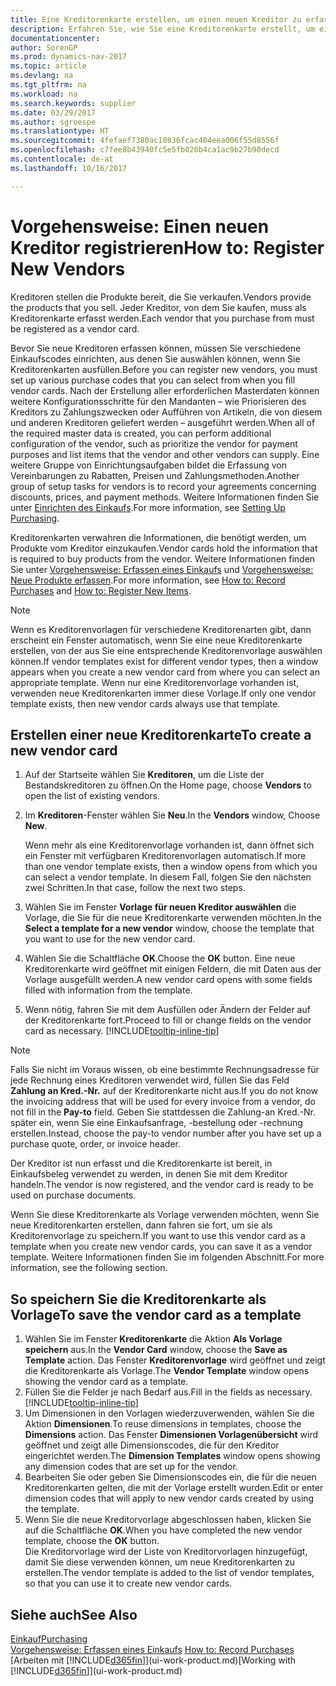 ```yaml
---
title: Eine Kreditorenkarte erstellen, um einen neuen Kreditor zu erfassen
description: Erfahren Sie, wie Sie eine Kreditorenkarte erstellt, um einen neuen Kreditor oder einem Lieferanten zu erfassen.
documentationcenter: 
author: SorenGP
ms.prod: dynamics-nav-2017
ms.topic: article
ms.devlang: na
ms.tgt_pltfrm: na
ms.workload: na
ms.search.keywords: supplier
ms.date: 03/29/2017
ms.author: sgroespe
ms.translationtype: HT
ms.sourcegitcommit: 4fefaef7380ac10836fcac404eea006f55d8556f
ms.openlocfilehash: c7fee8b43940fc5e5fb020b4ca1ac9b27b90decd
ms.contentlocale: de-at
ms.lasthandoff: 10/16/2017

---
```

# <a name="how-to-register-new-vendors"></a><span data-ttu-id="ea966-103">Vorgehensweise: Einen neuen Kreditor registrieren</span><span class="sxs-lookup"><span data-stu-id="ea966-103">How to: Register New Vendors</span></span>
<span data-ttu-id="ea966-104">Kreditoren stellen die Produkte bereit, die Sie verkaufen.</span><span class="sxs-lookup"><span data-stu-id="ea966-104">Vendors provide the products that you sell.</span></span> <span data-ttu-id="ea966-105">Jeder Kreditor, von dem Sie kaufen, muss als Kreditorenkarte erfasst werden.</span><span class="sxs-lookup"><span data-stu-id="ea966-105">Each vendor that you purchase from must be registered as a vendor card.</span></span>

<span data-ttu-id="ea966-106">Bevor Sie neue Kreditoren erfassen können, müssen Sie verschiedene Einkaufscodes einrichten, aus denen Sie auswählen können, wenn Sie Kreditorenkarten ausfüllen.</span><span class="sxs-lookup"><span data-stu-id="ea966-106">Before you can register new vendors, you must set up various purchase codes that you can select from when you fill vendor cards.</span></span> <span data-ttu-id="ea966-107">Nach der Erstellung aller erforderlichen Masterdaten können weitere Konfigurationsschritte für den Mandanten – wie Priorisieren des Kreditors zu Zahlungszwecken oder Aufführen von Artikeln, die von diesem und anderen Kreditoren geliefert werden – ausgeführt werden.</span><span class="sxs-lookup"><span data-stu-id="ea966-107">When all of the required master data is created, you can perform additional configuration of the vendor, such as prioritize the vendor for payment purposes and list items that the vendor and other vendors can supply.</span></span> <span data-ttu-id="ea966-108">Eine weitere Gruppe von Einrichtungsaufgaben bildet die Erfassung von Vereinbarungen zu Rabatten, Preisen und Zahlungsmethoden.</span><span class="sxs-lookup"><span data-stu-id="ea966-108">Another group of setup tasks for vendors is to record your agreements concerning discounts, prices, and payment methods.</span></span> <span data-ttu-id="ea966-109">Weitere Informationen finden Sie unter [Einrichten des Einkaufs](purchasing-setup-purchasing.md).</span><span class="sxs-lookup"><span data-stu-id="ea966-109">For more information, see [Setting Up Purchasing](purchasing-setup-purchasing.md).</span></span>

<span data-ttu-id="ea966-110">Kreditorenkarten verwahren die Informationen, die benötigt werden, um Produkte vom Kreditor einzukaufen.</span><span class="sxs-lookup"><span data-stu-id="ea966-110">Vendor cards hold the information that is required to buy products from the vendor.</span></span> <span data-ttu-id="ea966-111">Weitere Informationen finden Sie unter [Vorgehensweise: Erfassen eines Einkaufs](purchasing-how-record-purchases.md) und [Vorgehensweise: Neue Produkte erfassen](inventory-how-register-new-items.md).</span><span class="sxs-lookup"><span data-stu-id="ea966-111">For more information, see [How to: Record Purchases](purchasing-how-record-purchases.md) and [How to: Register New Items](inventory-how-register-new-items.md).</span></span>

> [!NOTE]  
>   <span data-ttu-id="ea966-112">Wenn es Kreditorenvorlagen für verschiedene Kreditorenarten gibt, dann erscheint ein Fenster automatisch, wenn Sie eine neue Kreditorenkarte erstellen, von der aus Sie eine entsprechende Kreditorenvorlage auswählen können.</span><span class="sxs-lookup"><span data-stu-id="ea966-112">If vendor templates exist for different vendor types, then a window appears when you create a new vendor card from where you can select an appropriate template.</span></span> <span data-ttu-id="ea966-113">Wenn nur eine Kreditorenvorlage vorhanden ist, verwenden neue Kreditorenkarten immer diese Vorlage.</span><span class="sxs-lookup"><span data-stu-id="ea966-113">If only one vendor template exists, then new vendor cards always use that template.</span></span>

## <a name="to-create-a-new-vendor-card"></a><span data-ttu-id="ea966-114">Erstellen einer neue Kreditorenkarte</span><span class="sxs-lookup"><span data-stu-id="ea966-114">To create a new vendor card</span></span>
1. <span data-ttu-id="ea966-115">Auf der Startseite wählen Sie **Kreditoren**, um die Liste der Bestandskreditoren zu öffnen.</span><span class="sxs-lookup"><span data-stu-id="ea966-115">On the Home page, choose **Vendors** to open the list of existing vendors.</span></span>  
2. <span data-ttu-id="ea966-116">Im **Kreditoren**-Fenster wählen Sie **Neu**.</span><span class="sxs-lookup"><span data-stu-id="ea966-116">In the **Vendors** window, Choose **New**.</span></span>

    <span data-ttu-id="ea966-117">Wenn mehr als eine Kreditorenvorlage vorhanden ist, dann öffnet sich ein Fenster mit verfügbaren Kreditorenvorlagen automatisch.</span><span class="sxs-lookup"><span data-stu-id="ea966-117">If more than one vendor template exists, then a window opens from which you can select a vendor template.</span></span> <span data-ttu-id="ea966-118">In diesem Fall, folgen Sie den nächsten zwei Schritten.</span><span class="sxs-lookup"><span data-stu-id="ea966-118">In that case, follow the next two steps.</span></span>
3. <span data-ttu-id="ea966-119">Wählen Sie im Fenster **Vorlage für neuen Kreditor auswählen** die Vorlage, die Sie für die neue Kreditorenkarte verwenden möchten.</span><span class="sxs-lookup"><span data-stu-id="ea966-119">In the **Select a template for a new vendor** window, choose the template that you want to use for the new vendor card.</span></span>
4. <span data-ttu-id="ea966-120">Wählen Sie die Schaltfläche **OK**.</span><span class="sxs-lookup"><span data-stu-id="ea966-120">Choose the **OK** button.</span></span> <span data-ttu-id="ea966-121">Eine neue Kreditorenkarte wird geöffnet mit einigen Feldern, die mit Daten aus der Vorlage ausgefüllt werden.</span><span class="sxs-lookup"><span data-stu-id="ea966-121">A new vendor card opens with some fields filled with information from the template.</span></span>
5. <span data-ttu-id="ea966-122">Wenn nötig, fahren Sie mit dem Ausfüllen oder Ändern der Felder auf der Kreditorenkarte fort.</span><span class="sxs-lookup"><span data-stu-id="ea966-122">Proceed to fill or change fields on the vendor card as necessary.</span></span> [!INCLUDE[tooltip-inline-tip](includes/tooltip-inline-tip_md.md)]

> [!NOTE]  
>   <span data-ttu-id="ea966-123">Falls Sie nicht im Voraus wissen, ob eine bestimmte Rechnungsadresse für jede Rechnung eines Kreditoren verwendet wird, füllen Sie das Feld **Zahlung an Kred.-Nr.** auf der Kreditorenkarte nicht aus.</span><span class="sxs-lookup"><span data-stu-id="ea966-123">If you do not know the invoicing address that will be used for every invoice from a vendor, do not fill in the **Pay-to** field.</span></span> <span data-ttu-id="ea966-124">Geben Sie stattdessen die Zahlung-an Kred.-Nr. später ein, wenn Sie eine Einkaufsanfrage, -bestellung oder -rechnung erstellen.</span><span class="sxs-lookup"><span data-stu-id="ea966-124">Instead, choose the pay-to vendor number after you have set up a purchase quote, order, or invoice header.</span></span>

<span data-ttu-id="ea966-125">Der Kreditor ist nun erfasst und die Kreditorenkarte ist bereit, in Einkaufsbeleg verwendet zu werden, in denen Sie mit dem Kreditor handeln.</span><span class="sxs-lookup"><span data-stu-id="ea966-125">The vendor is now registered, and the vendor card is ready to be used on purchase documents.</span></span>

<span data-ttu-id="ea966-126">Wenn Sie diese Kreditorenkarte als Vorlage verwenden möchten, wenn Sie neue Kreditorenkarten erstellen, dann fahren sie fort, um sie als Kreditorenvorlage zu speichern.</span><span class="sxs-lookup"><span data-stu-id="ea966-126">If you want to use this vendor card as a template when you create new vendor cards, you can save it as a vendor template.</span></span> <span data-ttu-id="ea966-127">Weitere Informationen finden Sie im folgenden Abschnitt.</span><span class="sxs-lookup"><span data-stu-id="ea966-127">For more information, see the following section.</span></span>

## <a name="to-save-the-vendor-card-as-a-template"></a><span data-ttu-id="ea966-128">So speichern Sie die Kreditorenkarte als Vorlage</span><span class="sxs-lookup"><span data-stu-id="ea966-128">To save the vendor card as a template</span></span>
1. <span data-ttu-id="ea966-129">Wählen Sie im Fenster **Kreditorenkarte** die Aktion **Als Vorlage speichern** aus.</span><span class="sxs-lookup"><span data-stu-id="ea966-129">In the **Vendor Card** window, choose the **Save as Template** action.</span></span> <span data-ttu-id="ea966-130">Das Fenster **Kreditorenvorlage** wird geöffnet und zeigt die Kreditorenkarte als Vorlage.</span><span class="sxs-lookup"><span data-stu-id="ea966-130">The **Vendor Template** window opens showing the vendor card as a template.</span></span>
2. <span data-ttu-id="ea966-131">Füllen Sie die Felder je nach Bedarf aus.</span><span class="sxs-lookup"><span data-stu-id="ea966-131">Fill in the fields as necessary.</span></span> [!INCLUDE[tooltip-inline-tip](includes/tooltip-inline-tip_md.md)]
3. <span data-ttu-id="ea966-132">Um Dimensionen in den Vorlagen wiederzuverwenden, wählen Sie die Aktion **Dimensionen**.</span><span class="sxs-lookup"><span data-stu-id="ea966-132">To reuse dimensions in templates, choose the **Dimensions** action.</span></span> <span data-ttu-id="ea966-133">Das Fenster **Dimensionen Vorlagenübersicht** wird geöffnet und zeigt alle Dimensionscodes, die für den Kreditor eingerichtet werden.</span><span class="sxs-lookup"><span data-stu-id="ea966-133">The **Dimension Templates** window opens showing any dimension codes that are set up for the vendor.</span></span>
4. <span data-ttu-id="ea966-134">Bearbeiten Sie oder geben Sie Dimensionscodes ein, die für die neuen Kreditorenkarten gelten, die mit der Vorlage erstellt wurden.</span><span class="sxs-lookup"><span data-stu-id="ea966-134">Edit or enter dimension codes that will apply to new vendor cards created by using the template.</span></span>
5. <span data-ttu-id="ea966-135">Wenn Sie die neue Kreditorvorlage abgeschlossen haben, klicken Sie auf die Schaltfläche **OK**.</span><span class="sxs-lookup"><span data-stu-id="ea966-135">When you have completed the new vendor template, choose the **OK** button.</span></span>  
   <span data-ttu-id="ea966-136">Die Kreditorvorlage wird der Liste von Kreditorvorlagen hinzugefügt, damit Sie diese verwenden können, um neue Kreditorenkarten zu erstellen.</span><span class="sxs-lookup"><span data-stu-id="ea966-136">The vendor template is added to the list of vendor templates, so that you can use it to create new vendor cards.</span></span>

## <a name="see-also"></a><span data-ttu-id="ea966-137">Siehe auch</span><span class="sxs-lookup"><span data-stu-id="ea966-137">See Also</span></span>
[<span data-ttu-id="ea966-138">Einkauf</span><span class="sxs-lookup"><span data-stu-id="ea966-138">Purchasing</span></span>](purchasing-manage-purchasing.md)  
<span data-ttu-id="ea966-139">[Vorgehensweise: Erfassen eines Einkaufs](purchasing-how-record-purchases.md) </span><span class="sxs-lookup"><span data-stu-id="ea966-139">[How to: Record Purchases](purchasing-how-record-purchases.md) </span></span>  
<span data-ttu-id="ea966-140">[Arbeiten mit [!INCLUDE[d365fin](includes/d365fin_md.md)]](ui-work-product.md)</span><span class="sxs-lookup"><span data-stu-id="ea966-140">[Working with [!INCLUDE[d365fin](includes/d365fin_md.md)]](ui-work-product.md)</span></span>  


